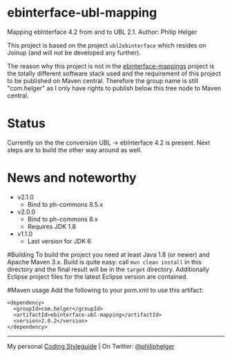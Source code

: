 # ebinterface-ubl-mapping
Mapping ebInterface 4.2 from and to UBL 2.1.
Author: Philip Helger

This project is based on the project `ubl2ebinterface` which resides on Joinup (and will not be developed any further).

The reason why this project is not in the [ebinterface-mappings](https://github.com/austriapro/ebinterface-mappings) project is the totally different software stack used and the requirement of this project to be published on Maven central. Therefore the group name is still "com.helger" as I only have rights to publish below this tree node to Maven central.

# Status
Currently on the the conversion UBL -> ebInterface 4.2 is present. Next steps are to build the other way around as well.

# News and noteworthy

  * v2.1.0
    * Bind to ph-commons 8.5.x
  * v2.0.0
    * Bind to ph-commons 8.x
    * Requires JDK 1.8
  * v1.1.0
    * Last version for JDK 6    

#Building
To build the project you need at least Java 1.8 (or newer) and Apache Maven 3.x. Build is quite easy: call `mvn clean install` in this directory and the final result will be in the `target` directory.
Additionally Eclipse project files for the latest Eclipse version are contained.

#Maven usage
Add the following to your pom.xml to use this artifact:
```
<dependency>
  <groupId>com.helger</groupId>
  <artifactId>ebinterface-ubl-mapping</artifactId>
  <version>2.0.2</version>
</dependency>
```

---

My personal [Coding Styleguide](https://github.com/phax/meta/blob/master/CodeingStyleguide.md) |
On Twitter: <a href="https://twitter.com/philiphelger">@philiphelger</a>
